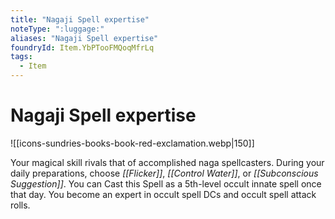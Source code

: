 ```yaml
---
title: "Nagaji Spell expertise"
noteType: ":luggage:"
aliases: "Nagaji Spell expertise"
foundryId: Item.YbPTooFMQoqMfrLq
tags:
  - Item
---
```


# Nagaji Spell expertise
![[icons-sundries-books-book-red-exclamation.webp|150]]

Your magical skill rivals that of accomplished naga spellcasters. During your daily preparations, choose _[[Flicker]]_, _[[Control Water]]_, or _[[Subconscious Suggestion]]_. You can Cast this Spell as a 5th-level occult innate spell once that day. You become an expert in occult spell DCs and occult spell attack rolls.
